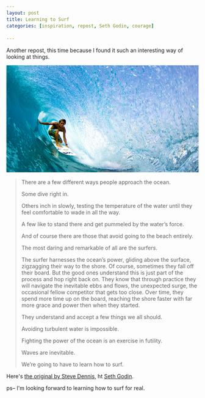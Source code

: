 ```yaml
---
layout: post
title: Learning to Surf
categories: [inspiration, repost, Seth Godin, courage]

---
```


Another repost, this time because I found it such an interesting way of looking at things.

![learning to surf](/images/learning-to-surf.jpg)

>There are a few different ways people approach the ocean.
>
>Some dive right in.
>
>Others inch in slowly, testing the temperature of the water until they feel comfortable to wade in all the way.
>
>A few like to stand there and get pummeled by the water’s force.
>
>And of course there are those that avoid going to the beach entirely.
>
>The most daring and remarkable of all are the surfers.
>
>The surfer harnesses the ocean’s power, gliding above the surface, zigzagging their way to the shore. Of course, sometimes they fall off their board. But the good ones understand this is just part of the process and hop right back on. They know that through practice they will navigate the inevitable ebbs and flows, the unexpected surge, the occasional fellow competitor that gets too close. Over time, they spend more time up on the board, reaching the shore faster with far more grace and power then when they started.
>
>They understand and accept a few things we all should.
>
>Avoiding turbulent water is impossible.
>
>Fighting the power of the ocean is an exercise in futility.
>
>Waves are inevitable.
>
>We’re going to have to learn how to surf.

Here's [the original by Steve Dennis](http://stevenpdennis.com/2015/03/31/learning-to-surf/), ht [Seth Godin](http://sethgodin.typepad.com/seths_blog/2015/04/the-hard-part-about-surfing.html).

ps– I'm looking forward to learning how to surf for real.
